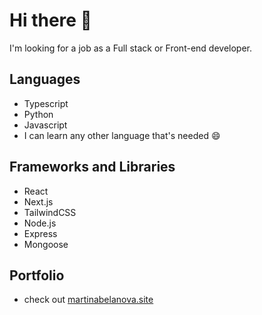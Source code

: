 # Hi there 👋

I'm looking for a job as a Full stack or Front-end developer.

## Languages

- Typescript
- Python
- Javascript
- I can learn any other language that's needed 😄

## Frameworks and Libraries

- React
- Next.js
- TailwindCSS
- Node.js
- Express
- Mongoose

## Portfolio
- check out [martinabelanova.site](https://martinabelanova.site)
